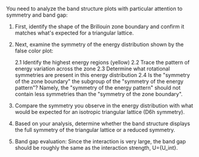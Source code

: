 You need to analyze the band structure plots with particular attention to symmetry and band gap:

1. First, identify the shape of the Brillouin zone boundary and confirm it matches what's expected for a triangular lattice.
2. Next, examine the symmetry of the energy distribution shown by the false color plot:

    2.1 Identify the highest energy regions (yellow)
    2.2 Trace the pattern of energy variation across the zone
    2.3 Determine what rotational symmetries are present in this energy distribution
    2.4 Is the "symmetry of the zone boundary" the subgroup of the "symmetry of the energy pattern"? Namely, the "symmetry of the energy pattern" should not contain less symmetries than the "symmetry of the zone boundary".

3. Compare the symmetry you observe in the energy distribution with what would be expected for an isotropic triangular lattice (D6h symmetry).
4. Based on your analysis, determine whether the band structure displays the full symmetry of the triangular lattice or a reduced symmetry.
5. Band gap evaluation: Since the interaction is very large, the band gap should be roughly the same as the interaction strength, U={U_int}. 